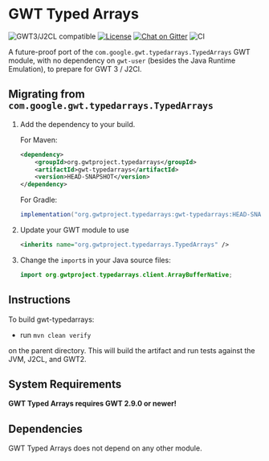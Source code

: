 # GWT Typed Arrays

![GWT3/J2CL compatible](https://img.shields.io/badge/GWT3/J2CL-compatible-brightgreen.svg)  [![License](https://img.shields.io/:license-apache-blue.svg)](http://www.apache.org/licenses/LICENSE-2.0.html) [![Chat on Gitter](https://badges.gitter.im/hal/elemento.svg)](https://gitter.im/gwtproject/gwt-modules) ![CI](https://github.com/gwtproject/gwt-typedarrays/workflows/CI/badge.svg)

A future-proof port of the `com.google.gwt.typedarrays.TypedArrays` GWT module, with no dependency on `gwt-user` (besides the Java Runtime Emulation), to prepare for GWT 3 / J2Cl.

##  Migrating from `com.google.gwt.typedarrays.TypedArrays`

1. Add the dependency to your build.

   For Maven:

   ```xml
   <dependency>
       <groupId>org.gwtproject.typedarrays</groupId>
       <artifactId>gwt-typedarrays</artifactId>
       <version>HEAD-SNAPSHOT</version>
   </dependency>
   ```

   For Gradle:

   ```gradle
   implementation("org.gwtproject.typedarrays:gwt-typedarrays:HEAD-SNAPSHOT")
   ```

2. Update your GWT module to use

   ```xml
   <inherits name="org.gwtproject.typedarrays.TypedArrays" />
   ```

3. Change the `import`s in your Java source files:

   ```java
   import org.gwtproject.typedarrays.client.ArrayBufferNative;
   ```

## Instructions

To build gwt-typedarrays:

* run `mvn clean verify`

on the parent directory. This will build the artifact and run tests against the JVM, J2CL, and GWT2.

## System Requirements

**GWT Typed Arrays requires GWT 2.9.0 or newer!**


## Dependencies

GWT Typed Arrays does not depend on any other module.
